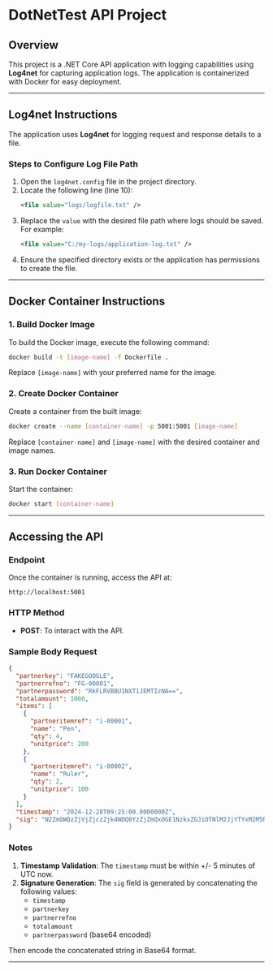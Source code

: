 # DotNetTest API Project

## Overview
This project is a .NET Core API application with logging capabilities using **Log4net** for capturing application logs. The application is containerized with Docker for easy deployment.

---

## Log4net Instructions

The application uses **Log4net** for logging request and response details to a file.

### Steps to Configure Log File Path
1. Open the `log4net.config` file in the project directory.
2. Locate the following line (line 10):
   ```xml
   <file value="logs/logfile.txt" />
   ```
3. Replace the `value` with the desired file path where logs should be saved. For example:
   ```xml
   <file value="C:/my-logs/application-log.txt" />
   ```
4. Ensure the specified directory exists or the application has permissions to create the file.

---

## Docker Container Instructions

### 1. Build Docker Image
To build the Docker image, execute the following command:
```bash
docker build -t [image-name] -f Dockerfile .
```
Replace `[image-name]` with your preferred name for the image.

### 2. Create Docker Container
Create a container from the built image:
```bash
docker create --name [container-name] -p 5001:5001 [image-name]
```
Replace `[container-name]` and `[image-name]` with the desired container and image names.

### 3. Run Docker Container
Start the container:
```bash
docker start [container-name]
```

---

## Accessing the API

### Endpoint
Once the container is running, access the API at:
```
http://localhost:5001
```

### HTTP Method
- **POST**: To interact with the API.

### Sample Body Request
```json
{
  "partnerkey": "FAKEGOOGLE",
  "partnerrefno": "FG-00001",
  "partnerpassword": "RkFLRVBBU1NXT1JEMTIzNA==",
  "totalamount": 1000,
  "items": [
    {
      "partneritemref": "i-00001",
      "name": "Pen",
      "qty": 4,
      "unitprice": 200
    },
    {
      "partneritemref": "i-00002",
      "name": "Ruler",
      "qty": 2,
      "unitprice": 100
    }
  ],
  "timestamp": "2024-12-28T09:25:00.0000000Z",
  "sig": "N2ZmOWQzZjVjZjczZjk4NDQ0YzZjZmQxOGE1NzkxZGJiOTNlM2JjYTYxM2M5NDg4MGYwNGJjYzA4ZmY1MjEzMg=="
}
```

### Notes
1. **Timestamp Validation**: The `timestamp` must be within +/- 5 minutes of UTC now.
2. **Signature Generation**: The `sig` field is generated by concatenating the following values:
   - `timestamp`
   - `partnerkey`
   - `partnerrefno`
   - `totalamount`
   - `partnerpassword` (base64 encoded)

Then encode the concatenated string in Base64 format.

---